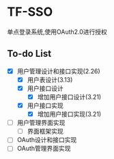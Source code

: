 # TF-SSO

单点登录系统,使用OAuth2.0进行授权

## To-do List

- [x] 用户管理设计和接口实现(2.26)
  - [x] 用户表设计(3.13)
  - [x] 用户接口设计
    - [x] 增加用户接口设计(3.21)
  - [x] 用户接口实现
    - [x] 增加用户接口实现(3.21)
- [ ] 用户管理界面实现
  - [ ] 界面框架实现
- [ ] OAuth设计和接口实现
- [ ] OAuth管理界面实现
